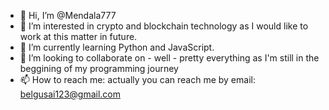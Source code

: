 - 👋 Hi, I’m @Mendala777
- 👀 I’m interested in crypto and blockchain technology as I would like to work at this matter in future.
- 🌱 I’m currently learning Python and JavaScript.
- 💞️ I’m looking to collaborate on - well - pretty everything as I'm still in the beggining of my programming journey
- 📫 How to reach me: actually you can reach me by email: belgusai123@gmail.com

<!---
Mendala777/Mendala777 is a ✨ special ✨ repository because its `README.md` (this file) appears on your GitHub profile.
You can click the Preview link to take a look at your changes.
--->
